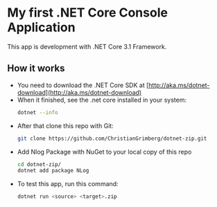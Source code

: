 # My first .NET Core Console Application
This app is development with .NET Core 3.1 Framework.
## How it works
* You need to download the .NET Core SDK at [http://aka.ms/dotnet-download](http://aka.ms/dotnet-download)
* When it finished, see the .net core installed in your system:
    ```bash
    dotnet --info
    ```
* After that clone this repo with Git:
    ```bash
    git clone https://github.com/ChristianGrimberg/dotnet-zip.git
    ```
* Add Nlog Package with NuGet to your local copy of this repo
    ```bash
    cd dotnet-zip/
    dotnet add package NLog
    ```
* To test this app, run this command:
    ```bash
    dotnet run <source> <target>.zip
    ```